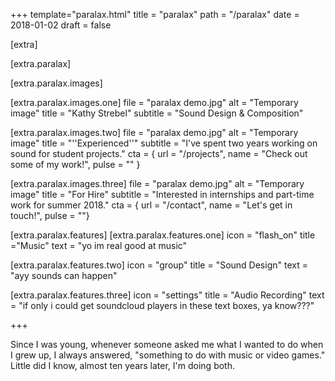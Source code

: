 +++
template="paralax.html"
title = "paralax"
path = "/paralax"
date = 2018-01-02
draft = false

[extra]

[extra.paralax]

[extra.paralax.images]

[extra.paralax.images.one]
file = "paralax demo.jpg"
alt = "Temporary image"
title = "Kathy Strebel"
subtitle = "Sound Design & Composition"

[extra.paralax.images.two]
file = "paralax demo.jpg"
alt = "Temporary image"
title = "''Experienced''"
subtitle = "I've spent two years working on sound for student projects."
cta = { url = "/projects", name = "Check out some of my work!", pulse = "" }

[extra.paralax.images.three]
file = "paralax demo.jpg"
alt = "Temporary image"
title = "For Hire"
subtitle = "Interested in internships and part-time work for summer 2018."
cta = { url = "/contact", name = "Let's get in touch!", pulse = ""}

[extra.paralax.features]
[extra.paralax.features.one]
icon = "flash_on"
title ="Music"
text = "yo im real good at music"

[extra.paralax.features.two]
icon = "group"
title = "Sound Design"
text = "ayy sounds can happen"

[extra.paralax.features.three]
icon =  "settings"
title =  "Audio Recording"
text = "if only i could get soundcloud players in these text boxes, ya know???"

+++

Since I was young, whenever someone asked me what I wanted to do when I grew up, I always answered, "something to do with music or video games."  Little did I know, almost ten years later, I'm doing both.